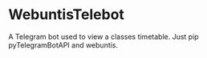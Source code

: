 # WebuntisTelebot
A Telegram bot used to view a classes timetable.
Just pip pyTelegramBotAPI and webuntis.
